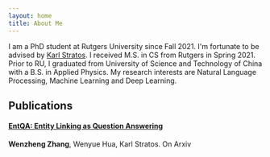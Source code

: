 ```yaml
---
layout: home
title: About Me
---
```


I am a PhD student at Rutgers University since Fall 2021. I'm fortunate to be advised by [Karl Stratos](http://karlstratos.com/). I received M.S. in CS from Rutgers in Spring 2021. Prior to RU, I graduated from University of Science and Technology of China with a B.S. in Applied Physics.  My research interests are  Natural Language Processing, Machine Learning and Deep Learning. 

## Publications
#### **[EntQA: Entity Linking as Question Answering](https://arxiv.org/pdf/2110.02369.pdf)**  
**Wenzheng Zhang**, Wenyue Hua, Karl Stratos. On Arxiv



